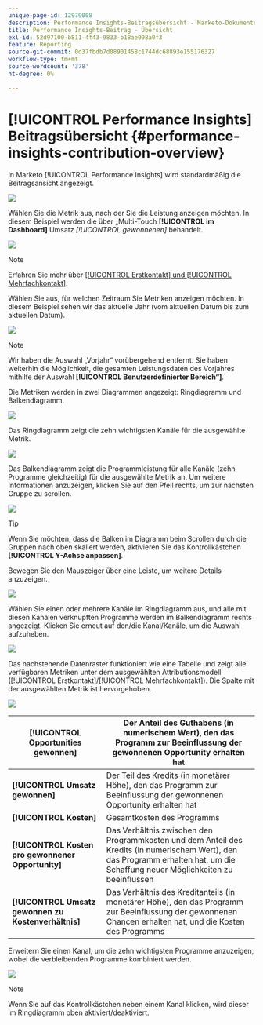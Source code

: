 ```yaml
---
unique-page-id: 12979008
description: Performance Insights-Beitragsübersicht - Marketo-Dokumente - Produktdokumentation
title: Performance Insights-Beitrag - Übersicht
exl-id: 52d97100-b811-4f43-9833-b18ae098a0f3
feature: Reporting
source-git-commit: 0d37fbdb7d08901458c1744dc68893e155176327
workflow-type: tm+mt
source-wordcount: '378'
ht-degree: 0%

---
```


# [!UICONTROL Performance Insights] Beitragsübersicht {#performance-insights-contribution-overview}

In Marketo [!UICONTROL Performance Insights] wird standardmäßig die Beitragsansicht angezeigt.

![](assets/one-1.png)

Wählen Sie die Metrik aus, nach der Sie die Leistung anzeigen möchten. In diesem Beispiel werden die über „Multi-Touch **[!UICONTROL im Dashboard]** Umsatz _[!UICONTROL gewonnenen]_ behandelt.

![](assets/2.png)

>[!NOTE]
>
>Erfahren Sie mehr über [[!UICONTROL Erstkontakt] und [!UICONTROL Mehrfachkontakt]](/help/marketo/product-docs/reporting/revenue-cycle-analytics/revenue-tools/attribution/understanding-attribution.md).

Wählen Sie aus, für welchen Zeitraum Sie Metriken anzeigen möchten. In diesem Beispiel sehen wir das aktuelle Jahr (vom aktuellen Datum bis zum aktuellen Datum).

![](assets/3-1.png)

>[!NOTE]
>
>Wir haben die Auswahl „Vorjahr“ vorübergehend entfernt. Sie haben weiterhin die Möglichkeit, die gesamten Leistungsdaten des Vorjahres mithilfe der Auswahl **[!UICONTROL Benutzerdefinierter Bereich“]**.

Die Metriken werden in zwei Diagrammen angezeigt: Ringdiagramm und Balkendiagramm.

![](assets/four.png)

Das Ringdiagramm zeigt die zehn wichtigsten Kanäle für die ausgewählte Metrik.

![](assets/5-1.png)

Das Balkendiagramm zeigt die Programmleistung für alle Kanäle (zehn Programme gleichzeitig) für die ausgewählte Metrik an. Um weitere Informationen anzuzeigen, klicken Sie auf den Pfeil rechts, um zur nächsten Gruppe zu scrollen.

![](assets/six.png)

>[!TIP]
>
>Wenn Sie möchten, dass die Balken im Diagramm beim Scrollen durch die Gruppen nach oben skaliert werden, aktivieren Sie das Kontrollkästchen **[!UICONTROL Y-Achse anpassen]**.

Bewegen Sie den Mauszeiger über eine Leiste, um weitere Details anzuzeigen.

![](assets/seven.png)

Wählen Sie einen oder mehrere Kanäle im Ringdiagramm aus, und alle mit diesen Kanälen verknüpften Programme werden im Balkendiagramm rechts angezeigt. Klicken Sie erneut auf den/die Kanal/Kanäle, um die Auswahl aufzuheben.

![](assets/eight.png)

Das nachstehende Datenraster funktioniert wie eine Tabelle und zeigt alle verfügbaren Metriken unter dem ausgewählten Attributionsmodell ([!UICONTROL Erstkontakt]/[!UICONTROL Mehrfachkontakt]). Die Spalte mit der ausgewählten Metrik ist hervorgehoben.

![](assets/9.png)

| **[!UICONTROL Opportunities gewonnen]** | Der Anteil des Guthabens (in numerischem Wert), den das Programm zur Beeinflussung der gewonnenen Opportunity erhalten hat |
|---|---|
| **[!UICONTROL Umsatz gewonnen]** | Der Teil des Kredits (in monetärer Höhe), den das Programm zur Beeinflussung der gewonnenen Opportunity erhalten hat |
| **[!UICONTROL Kosten]** | Gesamtkosten des Programms |
| **[!UICONTROL Kosten pro gewonnener Opportunity]** | Das Verhältnis zwischen den Programmkosten und dem Anteil des Kredits (in numerischem Wert), den das Programm erhalten hat, um die Schaffung neuer Möglichkeiten zu beeinflussen |
| **[!UICONTROL Umsatz gewonnen zu Kostenverhältnis]** | Das Verhältnis des Kreditanteils (in monetärer Höhe), den das Programm zur Beeinflussung der gewonnenen Chancen erhalten hat, und die Kosten des Programms |

Erweitern Sie einen Kanal, um die zehn wichtigsten Programme anzuzeigen, wobei die verbleibenden Programme kombiniert werden.

![](assets/10.png)

>[!NOTE]
>
>Wenn Sie auf das Kontrollkästchen neben einem Kanal klicken, wird dieser im Ringdiagramm oben aktiviert/deaktiviert.
